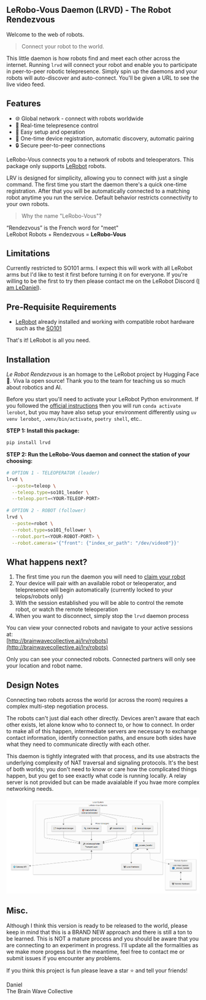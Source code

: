 ## LeRobo-Vous Daemon (LRVD) - The Robot Rendezvous 
Welcome to the web of robots.  

> Connect your robot to the world.

This little daemon is how robots find and meet each other across the internet.  Running `lrvd` will connect your robot and enable you to participate in peer-to-peer robotic telepresence. Simply spin up the daemons and your robots will auto-discover and auto-connect. You'll be given a URL to see the live video feed.  

## Features
- 🌐 Global network - connect with robots worldwide
- 📡 Real-time telepresence control
- 🚀 Easy setup and operation
- 🔄 One-time device registration, automatic discovery, automatic pairing
- 🔒 Secure peer-to-peer connections 

LeRobo-Vous connects you to a network of robots and teleoperators. This package only supports [LeRobot](https://github.com/huggingface/lerobot) robots.

LRV is designed for simplicity, allowing you to connect with just a single command. The first time you start the daemon there's a quick one-time registration. After that you will be automatically connected to a matching robot anytime you run the service. Default behavior restricts connectivity to your own robots.

> Why the name "LeRobo-Vous"?

“Rendezvous” is the French word for "meet"  
LeRobot Robots + Rendezvous = **LeRobo-Vous**

## Limitations 
Currently restricted to SO101 arms. I expect this will work with all LeRobot arms but I'd like to test it first before turning it on for everyone. If you're willing to be the first to try then please contact me on the LeRobot Discord ([I am LeDaniel](https://discord.com/users/769583125579169812)).

## Pre-Requisite Requirements
- [LeRobot](https://github.com/huggingface/lerobot) already installed and working with compatible robot hardware such as the [SO101](https://github.com/TheRobotStudio/SO-ARM100)  

That's it! LeRobot is all you need.  

## Installation

*Le Robot Rendezvous* is an homage to the LeRobot project by Hugging Face 🤗. Viva la open source! Thank you to the team for teaching us so much about robotics and AI.  

Before you start you'll need to activate your LeRobot Python environment. If you followed the [official instructions](https://huggingface.co/docs/lerobot/en/getting_started_real_world_robot) then you will run `conda activate lerobot`, but you may have also setup your environment differently using `uv venv lerobot`, `.venv/bin/activate`, `poetry shell`, etc..  

**STEP 1: Install this package:**  
```bash
pip install lrvd
```

**STEP 2: Run the LeRobo-Vous daemon and connect the station of your choosing:**   
```bash
# OPTION 1 - TELEOPERATOR (leader)
lrvd \
  --poste=teleop \
  --teleop.type=so101_leader \
  --teleop.port=<YOUR-TELEOP-PORT>
```   

```bash
# OPTION 2 - ROBOT (follower)
lrvd \
  --poste=robot \
  --robot.type=so101_follower \
  --robot.port=<YOUR-ROBOT-PORT> \
  --robot.cameras='{"front": {"index_or_path": "/dev/video0"}}'
```

## What happens next?
1. The first time you run the daemon you will need to [claim your robot](http://brainwavecollective.ai/lrv/robots?claim=)
2. Your device will pair with an available robot or teleoperator, and telepresence will begin automatically (currently locked to your telops/robots only)
3. With the session established you will be able to control the remote robot, or watch the remote teleoperation
4. When you want to disconnect, simply stop the `lrvd` daemon process 

You can view your connected robots and navigate to your active sessions at:  
[http://brainwavecollective.ai/lrv/robots](http://brainwavecollective.ai/lrv/robots)

Only you can see your connected robots.  Connected partners will only see your location and robot name.  

## Design Notes
Connecting two robots across the world (or across the room) requires a complex multi-step negotiation process.   

The robots can't just dial each other directly. Devices aren't aware that each other exists, let alone know who to connect to, or how to connect. In order to make all of this happen, intermediate servers are necessary to exchange contact information, identify connection paths, and ensure both sides have what they need to communicate directly with each other.  

This daemon is tightly integrated with that process, and its use abstracts the underlying complexity of NAT traversal and signaling protocols.  It's the best of both worlds; you don't need to know or care how the complicated things happen, but you get to see exactly what code is running locally.  A relay server is not provided but can be made avaialable if you hvae more complex networking needs.  

![LeRobo-Vous Overview](lrvd_overview.png)  

## Misc.

Although I think this version is ready to be released to the world, please keep in mind that this is a BRAND NEW approach and there is still a ton to be learned. This is NOT a mature process and you should be aware that you are connecting to an experiment in progress. I'll update all the formalities as we make more progess but in the meantime, feel free to contact me or submit issues if you encounter any problems.    

If you think this project is fun please leave a star ⭐ and tell your friends!  

Daniel  
The Brain Wave Collective    
